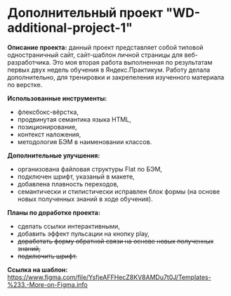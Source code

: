 # Дополнительный проект "WD-additional-project-1" 

**Описание проекта:** данный проект представляет собой типовой одностраничный сайт, сайт-шаблон личной страницы для веб-разработчика.
Это моя вторая работа выполненная по результатам первых двух недель обучения в Яндекс.Практикум. 
Работу делала дополнительно, для тренировки и закрепеления изученного материала по верстке.

**Использованные инструменты:**
* флексбокс-вёрстка,
* продвинутая семантика языка HTML,
* позиционирование,
* контекст наложения,
* методология БЭМ в наименовании классов. 

**Дополнительные улучшения:**
* организована файловая структуры Flat по БЭМ,
* подключен шрифт, указаный в макете,
* добавлена плавность переходов,
* семантически и стилистически исправлен блок формы (на основе новых полученных знаний в ходе обучения).

**Планы по доработке проекта:**
* сделать ссылки интерактивными,
* добавить эффект пульсации на кнопку play,
* ~~доработать форму обратной связи на основе новых полученных знаний,~~
* ~~подключить шрифт.~~

**Ссылка на шаблон:** https://www.figma.com/file/YsfjeAFFHecZ8KV8AMDu7t0J/Templates-%233.-More-on-Figma.info 
